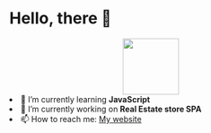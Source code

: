 <!--
**nocommentnick10/nocommentnick10** is a ✨ _special_ ✨ repository because its `README.md` (this file) appears on your GitHub profile.

Here are some ideas to get you started:

- 🔭 I’m currently working on ...
- 🌱 I’m currently learning ...
- 👯 I’m looking to collaborate on ...
- 🤔 I’m looking for help with ...
- 💬 Ask me about ...
- 📫 How to reach me: ...
- 😄 Pronouns: ...
- ⚡ Fun fact: ...
-->

# Hello, there 👋

<div id="header" align="center">
  <img src="https://media.giphy.com/media/du3J3cXyzhj75IOgvA/giphy.gif" width="100"/>
</div>

<div id="badges" align="center">
  <img src="https://komarev.com/ghpvc/?username=nocommentnick10&style=flat-square&color=blue" alt=""/>
</div

  
  - 🌱 I’m currently learning <b> JavaScript </b> <br>
  - 🔭 I’m currently working on <b> Real Estate store SPA </b> <br>
  - 📫 How to reach me: <a href="https://kalinovne.ru/"> My website </a>
